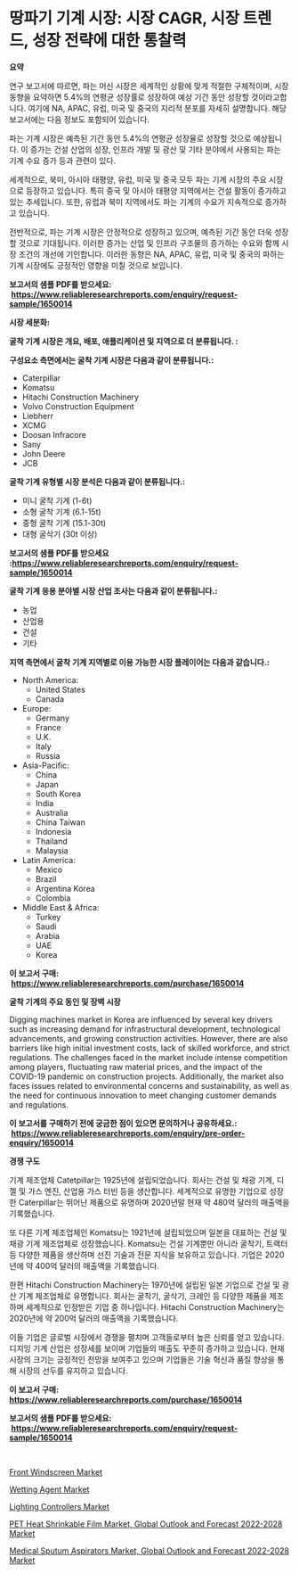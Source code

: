 <p><h1>땅파기 기계 시장: 시장 CAGR, 시장 트렌드, 성장 전략에 대한 통찰력</h1></p><p><strong>요약</strong></p>
<p><p>연구 보고서에 따르면, 파는 머신 시장은 세계적인 상황에 맞게 적절한 구체적이며, 시장 동향을 요약하면 5.4%의 연평균 성장률로 성장하여 예상  기간 동안 성장할 것이라고합니다. 여기에 NA, APAC, 유럽, 미국 및 중국의 지리적 분포를 자세히 설명합니다. 해당 보고서에는 다음 정보도 포함되어 있습니다.</p><p>파는 기계 시장은 예측된 기간 동안 5.4%의 연평균 성장율로 성장할 것으로 예상됩니다. 이 증가는 건설 산업의 성장, 인프라 개발 및 광산 및 기타 분야에서 사용되는 파는 기계 수요 증가 등과 관련이 있다.</p><p>세계적으로, 북미, 아시아 태평양, 유럽, 미국 및 중국 모두 파는 기계 시장의 주요 시장으로 등장하고 있습니다. 특히 중국 및 아시아 태평양 지역에서는 건설 활동이 증가하고 있는 추세입니다. 또한, 유럽과 북미 지역에서도 파는 기계의 수요가 지속적으로 증가하고 있습니다.</p><p>전반적으로, 파는 기계 시장은 안정적으로 성장하고 있으며, 예측된 기간 동안 더욱 성장할 것으로 기대됩니다. 이러한 증가는 산업 및 인프라 구조물의 증가하는 수요와 함께 시장 조건의 개선에 기인합니다. 이러한 동향은 NA, APAC, 유럽, 미국 및 중국의 파하는 기계 시장에도 긍정적인 영향을 미칠 것으로 보입니다.</p></p>
<p><strong>보고서의 샘플 PDF를 받으세요: &nbsp;<a href="https://www.reliableresearchreports.com/enquiry/request-sample/1650014">https://www.reliableresearchreports.com/enquiry/request-sample/1650014</a></strong></p>
<p><strong>시장 세분화:</strong></p>
<p><strong> 굴착 기계 시장은 개요, 배포, 애플리케이션 및 지역으로 더 분류됩니다. :</strong></p>
<p><strong>구성요소 측면에서는 굴착 기계 시장은 다음과 같이 분류됩니다.:</strong></p>
<p><ul><li>Caterpillar</li><li>Komatsu</li><li>Hitachi Construction Machinery</li><li>Volvo Construction Equipment</li><li>Liebherr</li><li>XCMG</li><li>Doosan Infracore</li><li>Sany</li><li>John Deere</li><li>JCB</li></ul></p>
<p><strong> 굴착 기계 유형별 시장 분석은 다음과 같이 분류됩니다.:</strong></p>
<p><ul><li>미니 굴착 기계 (1-6t)</li><li>소형 굴착 기계 (6.1-15t)</li><li>중형 굴착 기계 (15.1-30t)</li><li>대형 굴삭기 (30t 이상)</li></ul></p>
<p><strong>보고서의 샘플 PDF를 받으세요 :<a href="https://www.reliableresearchreports.com/enquiry/request-sample/1650014">https://www.reliableresearchreports.com/enquiry/request-sample/1650014</a></strong></p>
<p><strong> 굴착 기계 응용 분야별 시장 산업 조사는 다음과 같이 분류됩니다.:</strong></p>
<p><ul><li>농업</li><li>산업용</li><li>건설</li><li>기타</li></ul></p>
<p><strong>지역 측면에서 굴착 기계 지역별로 이용 가능한 시장 플레이어는 다음과 같습니다.:</strong></p>
<p><ul>
    <li>
        North America:
        <ul>
            <li>United States</li>
            <li>Canada</li>
        </ul>
    </li>
    <li>
        Europe:
        <ul>
            <li>Germany</li>
            <li>France</li>
            <li>U.K.</li>
            <li>Italy</li>
            <li>Russia</li>
        </ul>
    </li>
    <li>
        Asia-Pacific:
        <ul>
            <li>China</li>
            <li>Japan</li>
            <li>South Korea</li>
            <li>India</li>
            <li>Australia</li>
            <li>China Taiwan</li>
            <li>Indonesia</li>
            <li>Thailand</li>
            <li>Malaysia</li>
        </ul>
    </li>
    <li>
        Latin America:
        <ul>
            <li>Mexico</li>
            <li>Brazil</li>
            <li>Argentina Korea</li>
            <li>Colombia</li>
        </ul>
    </li>
    <li>
        Middle East & Africa:
        <ul>
            <li>Turkey</li>
            <li>Saudi</li>
            <li>Arabia</li>
            <li>UAE</li>
            <li>Korea</li>
        </ul>
    </li>
    </ul></p>
<p><strong>이 보고서 구매: &nbsp;<a href="https://www.reliableresearchreports.com/purchase/1650014">https://www.reliableresearchreports.com/purchase/1650014</a></strong></p>
<p><strong>굴착 기계의 주요 동인 및 장벽 시장</strong></p>
<p><p>Digging machines market in Korea are influenced by several key drivers such as increasing demand for infrastructural development, technological advancements, and growing construction activities. However, there are also barriers like high initial investment costs, lack of skilled workforce, and strict regulations. The challenges faced in the market include intense competition among players, fluctuating raw material prices, and the impact of the COVID-19 pandemic on construction projects. Additionally, the market also faces issues related to environmental concerns and sustainability, as well as the need for continuous innovation to meet changing customer demands and regulations.</p></p>
<p><strong>이 보고서를 구매하기 전에 궁금한 점이 있으면 문의하거나 공유하세요.: &nbsp;<a href="https://www.reliableresearchreports.com/enquiry/pre-order-enquiry/1650014">https://www.reliableresearchreports.com/enquiry/pre-order-enquiry/1650014</a></strong></p>
<p><strong>경쟁 구도</strong></p>
<p><p>기계 제조업체 Catetpillar는 1925년에 설립되었습니다. 회사는 건설 및 채광 기계, 디젤 및 가스 엔진, 산업용 가스 터빈 등을 생산합니다. 세계적으로 유명한 기업으로 성장한 Caterpillar는 뛰어난 제품으로 유명하며 2020년말 현재 약 480억 달러의 매출액을 기록했습니다.</p><p>또 다른 기계 제조업체인 Komatsu는 1921년에 설립되었으며 일본을 대표하는 건설 및 채광 기계 제조업체로 성장했습니다. Komatsu는 건설 기계뿐만 아니라 굴착기, 트랙터 등 다양한 제품을 생산하며 선진 기술과 전문 지식을 보유하고 있습니다. 기업은 2020년에 약 400억 달러의 매출액을 기록했습니다.</p><p>한편 Hitachi Construction Machinery는 1970년에 설립된 일본 기업으로 건설 및 광산 기계 제조업체로 유명합니다. 회사는 굴착기, 굴삭기, 크레인 등 다양한 제품을 제조하며 세계적으로 인정받은 기업 중 하나입니다. Hitachi Construction Machinery는 2020년에 약 200억 달러의 매출액을 기록했습니다.</p><p>이들 기업은 글로벌 시장에서 경쟁을 펼치며 고객들로부터 높은 신뢰를 얻고 있습니다. 디지잉 기계 산업은 성장세를 보이며 기업들의 매출도 꾸준히 증가하고 있습니다. 현재 시장의 크기는 긍정적인 전망을 보여주고 있으며 기업들은 기술 혁신과 품질 향상을 통해 시장의 선두를 유지하고 있습니다.</p></p>
<p><strong>이 보고서 구매: &nbsp; <a href="https://www.reliableresearchreports.com/purchase/1650014">https://www.reliableresearchreports.com/purchase/1650014</a></strong></p>
<p><strong>보고서의 샘플 PDF를 받으세요: &nbsp;<a href="https://www.reliableresearchreports.com/enquiry/request-sample/1650014">https://www.reliableresearchreports.com/enquiry/request-sample/1650014</a></strong><strong></strong></p>
<p>&nbsp;</p>
<p><p><a href="https://issuu.com/reportprime-2/docs/front-windscreen-market-size-2030.pptx">Front Windscreen Market</a></p><p><a href="https://rainy-horn-d69.notion.site/Wetting-Agent-Market-Size-Focuses-on-Market-Dynamics-In-Depth-Analysis-and-Future-Projections-of-it-1ebad0eaef31472699860fa1baf5c462">Wetting Agent Market</a></p><p><a href="https://github.com/yoshih12/Market-Research-Report-List-2/blob/main/lighting-controllers-market.md">Lighting Controllers Market</a></p><p><a href="https://www.linkedin.com/pulse/pet-heat-shrinkable-film-market-global-outlook-forecast-2022-2028-lradc?trackingId=Z0BkyW8gSb8a%2BTsIMTT2mw%3D%3D">PET Heat Shrinkable Film Market, Global Outlook and Forecast 2022-2028 Market</a></p><p><a href="https://www.linkedin.com/pulse/medical-sputum-aspirators-market-global-outlook-forecast-2022-2028-2lcec?trackingId=%2B42z%2FK4HHBfH3jqAyrDfww%3D%3D">Medical Sputum Aspirators Market, Global Outlook and Forecast 2022-2028 Market</a></p></p>